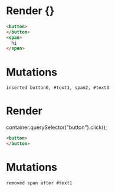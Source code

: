 # Render {}
```html
<button>
</button>
<span>
  hi
</span>
```

# Mutations
```
inserted button0, #text1, span2, #text3
```


# Render 
container.querySelector("button").click();

```html
<button>
</button>
```

# Mutations
```
removed span after #text1
```